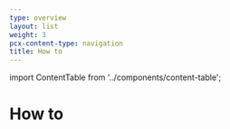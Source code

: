 ```yaml
---
type: overview
layout: list
weight: 3
pcx-content-type: navigation
title: How to
---
```


import ContentTable from '../components/content-table';

# How to

<ContentTable path="how-to" />

